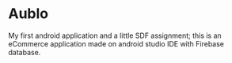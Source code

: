 # Aublo
My first android application and a little SDF assignment; this is an eCommerce application made on android studio IDE with Firebase database.
